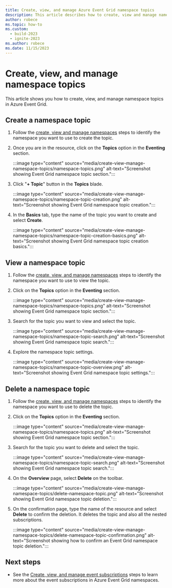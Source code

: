 ```yaml
---
title: Create, view, and manage Azure Event Grid namespace topics
description: This article describes how to create, view and manage namespace topics
author: robece
ms.topic: how-to
ms.custom:
  - build-2023
  - ignite-2023
ms.author: robece
ms.date: 11/15/2023
---
```


# Create, view, and manage namespace topics
This article shows you how to create, view, and manage namespace topics in Azure Event Grid. 



## Create a namespace topic

1. Follow the [create, view and manage namespaces](create-view-manage-namespaces.md) steps to identify the namespace you want to use to create the topic.

2. Once you are in the resource, click on the **Topics** option in the **Eventing** section.

    :::image type="content" source="media/create-view-manage-namespace-topics/namespace-topics.png" alt-text="Screenshot showing Event Grid namespace topic section.":::

3. Click "**+ Topic**" button in the **Topics** blade.

    :::image type="content" source="media/create-view-manage-namespace-topics/namespace-topic-creation.png" alt-text="Screenshot showing Event Grid namespace topic creation.":::

4. In the **Basics** tab, type the name of the topic you want to create and select **Create**.

    :::image type="content" source="media/create-view-manage-namespace-topics/namespace-topic-creation-basics.png" alt-text="Screenshot showing Event Grid namespace topic creation basics.":::

## View a namespace topic

1. Follow the [create, view, and manage namespaces](create-view-manage-namespaces.md) steps to identify the namespace you want to use to view the topic.

2. Click on the **Topics** option in the **Eventing** section.

    :::image type="content" source="media/create-view-manage-namespace-topics/namespace-topics.png" alt-text="Screenshot showing Event Grid namespace topic section.":::

3. Search for the topic you want to view and select the topic.

    :::image type="content" source="media/create-view-manage-namespace-topics/namespace-topic-search.png" alt-text="Screenshot showing Event Grid namespace topic search.":::

4. Explore the namespace topic settings.

    :::image type="content" source="media/create-view-manage-namespace-topics/namespace-topic-overview.png" alt-text="Screenshot showing Event Grid namespace topic settings.":::

## Delete a namespace topic

1. Follow the [create, view, and manage namespaces](create-view-manage-namespaces.md) steps to identify the namespace you want to use to delete the topic.

2. Click on the **Topics** option in the **Eventing** section.

    :::image type="content" source="media/create-view-manage-namespace-topics/namespace-topics.png" alt-text="Screenshot showing Event Grid namespace topic section.":::

3. Search for the topic you want to delete and select the topic.

    :::image type="content" source="media/create-view-manage-namespace-topics/namespace-topic-search.png" alt-text="Screenshot showing Event Grid namespace topic search.":::

4. On the **Overview** page, select **Delete** on the toolbar.

    :::image type="content" source="media/create-view-manage-namespace-topics/delete-namespace-topic.png" alt-text="Screenshot showing Event Grid namespace topic deletion.":::

5. On the confirmation page, type the name of the resource and select **Delete** to confirm the deletion. It deletes the topic and also all the nested subscriptions.

    :::image type="content" source="media/create-view-manage-namespace-topics/delete-namespace-topic-confirmation.png" alt-text="Screenshot showing how to confirm an Event Grid namespace topic deletion.":::

## Next steps

- See the [Create, view, and manage event subscriptions](create-view-manage-event-subscriptions.md) steps to learn more about the event subscriptions in Azure Event Grid namespaces.
